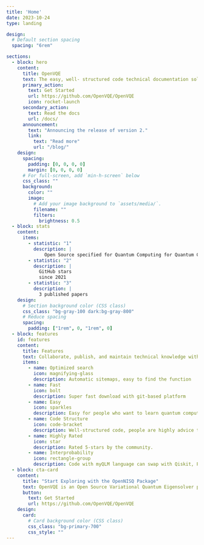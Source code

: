```yaml
---
title: 'Home'
date: 2023-10-24
type: landing

design:
  # Default section spacing
  spacing: "6rem"

sections:
  - block: hero
    content:
      title: OpenVQE
      text: The easy, well- structured code technical documentation solution your users to learn Quantum Computing for Quantum Chemistry
      primary_action:
        text: Get Started
        url: https://github.com/OpenVQE/OpenVQE
        icon: rocket-launch
      secondary_action:
        text: Read the docs
        url: /docs/
      announcement:
        text: "Announcing the release of version 2."
        link:
          text: "Read more"
          url: "/blog/"
    design:
      spacing:
        padding: [0, 0, 0, 0]
        margin: [0, 0, 0, 0]
      # For full-screen, add `min-h-screen` below
      css_class: ""
      background:
        color: ""
        image:
          # Add your image background to `assets/media/`.
          filename: ""
          filters:
            brightness: 0.5
  - block: stats
    content:
      items:
        - statistic: "1"
          description: |
              Open Source specified for Quantum Computing for Quantum Chemistry
        - statistic: "2"
          description: |
            GitHub stars  
            since 2021
        - statistic: "3"
          description: |
            3 published papers
    design:
      # Section background color (CSS class)
      css_class: "bg-gray-100 dark:bg-gray-800"
      # Reduce spacing
      spacing:
        padding: ["1rem", 0, "1rem", 0]
  - block: features
    id: features
    content:
      title: Features
      text: Collaborate, publish, and maintain technical knowledge with an all-in-one documentation site. Used by startups, enterprises, and researchers.
      items:
        - name: Optimized search
          icon: magnifying-glass
          description: Automatic sitemaps, easy to find the function 
        - name: Fast
          icon: bolt
          description: Super fast download with git-based platform 
        - name: Easy
          icon: sparkles
          description: Easy for people who want to learn quantum computing with the background in Chemistry
        - name: Code Structure
          icon: code-bracket
          description: Well-structured code, people are highly advice to contribute to the package
        - name: Highly Rated
          icon: star
          description: Rated 5-stars by the community.
        - name: Interprobability
          icon: rectangle-group
          description: Code with myQLM language can swap with Qiskit, Pennylane, ...
  - block: cta-card
    content:
      title: "Start Exploring with the OpenNISQ Package"
      text: OpenVQE is an Open Source Variational Quantum Eigensolver package. It is an extension of the Quantum Learning Machine to Quantum Chemistry based on the tools provided in myQLM-fermion package.
      button:
        text: Get Started
        url: https://github.com/OpenVQE/OpenVQE
    design:
      card:
        # Card background color (CSS class)
        css_class: "bg-primary-700"
        css_style: ""
---
```

